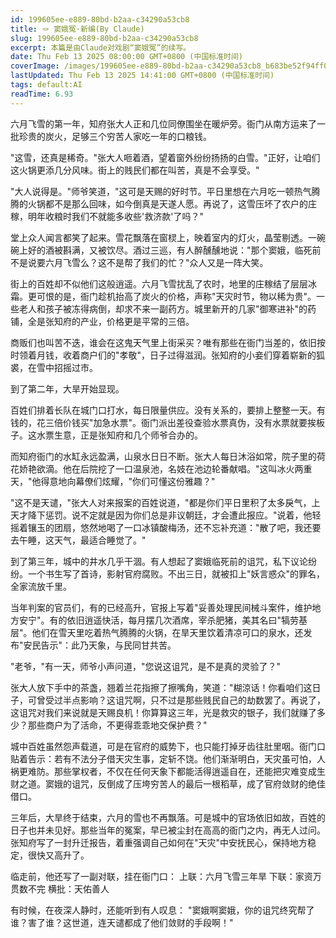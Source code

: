 ```yaml
---
id: 199605ee-e889-80bd-b2aa-c34290a53cb8
title: 🪢 窦娥冤·新编(By Claude)
slug: 199605ee-e889-80bd-b2aa-c34290a53cb8
excerpt: 本篇是由Claude对戏剧“窦娥冤”的续写。
date: Thu Feb 13 2025 08:00:00 GMT+0800 (中国标准时间)
coverImage: /images/199605ee-e889-80bd-b2aa-c34290a53cb8_b683be52f94ff099cd437a800ffb634b.webp
lastUpdated: Thu Feb 13 2025 14:41:00 GMT+0800 (中国标准时间)
tags: default:AI
readTime: 6.93
---
```


六月飞雪的第一年，知府张大人正和几位同僚围坐在暖炉旁。衙门从南方运来了一批珍贵的炭火，足够三个穷苦人家吃一年的口粮钱。


"这雪，还真是稀奇。"张大人咂着酒，望着窗外纷纷扬扬的白雪。"正好，让咱们这火锅更添几分风味。街上的贱民们都在叫苦，真是不会享受。"


"大人说得是。"师爷笑道，"这可是天赐的好时节。平日里想在六月吃一顿热气腾腾的火锅都不是那么回味，如今倒真是天遂人愿。再说了，这雪压坏了农户的庄稼，明年收粮时我们不就能多收些'救济款'了吗？"


堂上众人闻言都笑了起来。雪花飘落在窗棂上，映着室内的灯火，晶莹剔透。一碗碗上好的酒被斟满，又被饮尽。酒过三巡，有人醉醺醺地说："那个窦娥，临死前不是说要六月飞雪么？这不是帮了我们的忙？"众人又是一阵大笑。


街上的百姓却不似他们这般逍遥。六月飞雪扰乱了农时，地里的庄稼结了层层冰霜。更可恨的是，衙门趁机抬高了炭火的价格，声称"天灾时节，物以稀为贵"。一些老人和孩子被冻得病倒，却求不来一副药方。城里新开的几家"御寒进补"的药铺，全是张知府的产业，价格更是平常的三倍。


商贩们也叫苦不迭，谁会在这鬼天气里上街采买？唯有那些在衙门当差的，依旧按时领着月钱，收着商户们的"孝敬"，日子过得滋润。张知府的小妾们穿着崭新的狐裘，在雪中招摇过市。


到了第二年，大旱开始显现。


百姓们排着长队在城门口打水，每日限量供应。没有关系的，要排上整整一天。有钱的，花三倍价钱买"加急水票"。衙门派出差役查验水票真伪，没有水票就要挨板子。这水票生意，正是张知府和几个师爷合办的。


而知府衙门的水缸永远盈满，山泉水日日不断。张大人每日沐浴如常，院子里的荷花娇艳欲滴。他在后院挖了一口温泉池，名妓在池边轮番献唱。"这叫冰火两重天，"他得意地向幕僚们炫耀，"你们可懂这份雅趣？"


"这不是天谴，"张大人对来报案的百姓说道，"都是你们平日里积了太多戾气，上天才降下惩罚。说不定就是因为你们总是非议朝廷，才会遭此报应。"说着，他轻摇着镶玉的团扇，悠然地喝了一口冰镇酸梅汤，还不忘补充道："散了吧，我还要去午睡，这天气，最适合睡觉了。"


到了第三年，城中的井水几乎干涸。有人想起了窦娥临死前的诅咒，私下议论纷纷。一个书生写了首诗，影射官府腐败。不出三日，就被扣上"妖言惑众"的罪名，全家流放千里。


当年判案的官员们，有的已经高升，官报上写着"妥善处理民间械斗案件，维护地方安宁"。有的依旧逍遥快活，每月摆几次酒席，宰杀肥猪，美其名曰"犒劳基层"。他们在雪天里吃着热气腾腾的火锅，在旱天里饮着清凉可口的泉水，还发布"安民告示"：此乃天象，与民同甘共苦。


"老爷，"有一天，师爷小声问道，"您说这诅咒，是不是真的灵验了？"


张大人放下手中的茶盏，翘着兰花指擦了擦嘴角，笑道："糊涼话！你看咱们这日子，可曾受过半点影响？这诅咒啊，只不过是那些贱民自己的劫数罢了。再说了，这诅咒对我们来说就是天赐良机！你算算这三年，光是救灾的银子，我们就赚了多少？那些商户为了活命，不更得乖乖地交保护费？"


城中百姓虽然怨声载道，可是在官府的威势下，也只能打掉牙齿往肚里咽。衙门口贴着告示：若有不法分子借天灾生事，定斩不饶。他们渐渐明白，天灾虽可怕，人祸更难防。那些掌权者，不仅在任何天象下都能活得逍遥自在，还能把灾难变成生财之道。窦娥的诅咒，反倒成了压垮穷苦人的最后一根稻草，成了官府敛财的绝佳借口。


三年后，大旱终于结束，六月的雪也不再飘落。可是城中的官场依旧如故，百姓的日子也并未见好。那些当年的冤案，早已被尘封在高高的衙门之内，再无人过问。张知府写了一封升迁报告，着重强调自己如何在"天灾"中安抚民心，保持地方稳定，很快又高升了。


临走前，他还写了一副对联，挂在衙门口：
上联：六月飞雪三年旱
下联：家资万贯数不完
横批：天佑善人


有时候，在夜深人静时，还能听到有人叹息：
"窦娥啊窦娥，你的诅咒终究帮了谁？害了谁？这世道，连天谴都成了他们敛财的手段啊！"


